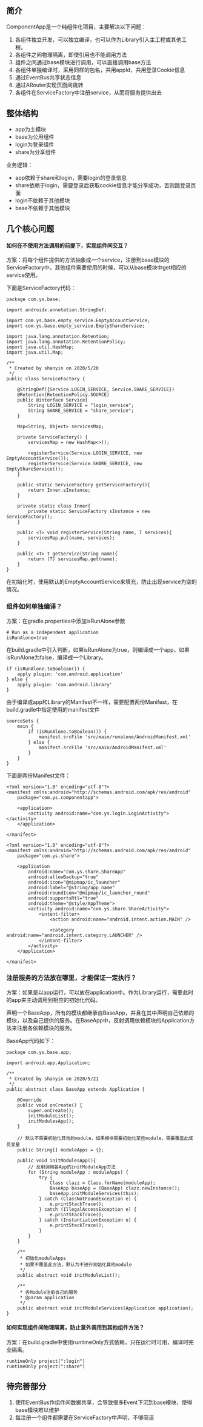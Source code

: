 ## 简介
ComponentApp是一个纯组件化项目，主要解决以下问题：
1. 各组件独立开发，可以独立编译，也可以作为Library引入主工程或其他工程。
2. 各组件之间物理隔离，即使引用也不能调用方法
3. 组件之间通过base模块进行调用，可以直接调用base方法
4. 各组件单独编译时，采用同样的包名，共用appId，共用登录Cookie信息
4. 通过EventBus共享状态信息
5. 通过ARouter实现页面间跳转
6. 各组件在ServiceFactory中注册service，从而将服务提供出去

## 整体结构
- app为主模块
- base为公用组件
- login为登录组件
- share为分享组件

业务逻辑：
- app依赖于share和login，需要login的登录信息
- share依赖于login，需要登录后获取cookie信息才能分享成功，否则跳登录页面
- login不依赖于其他模块
- base不依赖于其他模块

## 几个核心问题
#### 如何在不使用方法调用的前提下，实现组件间交互？
方案：将每个组件提供的方法抽象成一个service，注册到base模块的ServiceFactory中。其他组件需要使用的时候，可以从base模块中get相应的service使用。

下面是ServiceFactory代码：
```
package com.ys.base;

import androidx.annotation.StringDef;

import com.ys.base.empty_service.EmptyAccountService;
import com.ys.base.empty_service.EmptyShareService;

import java.lang.annotation.Retention;
import java.lang.annotation.RetentionPolicy;
import java.util.HashMap;
import java.util.Map;

/**
 * Created by shanyin on 2020/5/20
 */
public class ServiceFactory {

    @StringDef({Service.LOGIN_SERVICE, Service.SHARE_SERVICE})
    @Retention(RetentionPolicy.SOURCE)
    public @interface Service{
        String LOGIN_SERVICE = "login_service";
        String SHARE_SERVICE = "share_service";
    }

    Map<String, Object> servicesMap;

    private ServiceFactory() {
        servicesMap = new HashMap<>();

        registerService(Service.LOGIN_SERVICE, new EmptyAccountService());
        registerService(Service.SHARE_SERVICE, new EmptyShareService());
    }

    public static ServiceFactory getServiceFactory(){
        return Inner.sInstance;
    }

    private static class Inner{
        private static ServiceFactory sInstance = new ServiceFactory();
    }

    public <T> void registerService(String name, T services){
        servicesMap.put(name, services);
    }

    public <T> T getService(String name){
        return (T) servicesMap.get(name);
    }
}
```
在初始化时，使用默认的EmptyAccountService来填充，防止出现service为空的情况。

### 组件如何单独编译？
方案：在gradle.properties中添加isRunAlone参数
```
# Run as a independent application
isRunAlone=true
```
在build.gradle中引入判断，如果isRunAlone为true，则编译成一个app，如果isRunAlone为false，编译成一个Library。
```
if (isRunAlone.toBoolean()) {
    apply plugin: 'com.android.application'
} else {
    apply plugin: 'com.android.library'
}
```
由于编译成app和Library的Manifest不一样，需要配置两份Manifest，在build.gradle中指定使用的manifest文件
```
sourceSets {
    main {
        if (isRunAlone.toBoolean()) {
            manifest.srcFile 'src/main/runalone/AndroidManifest.xml'
        } else {
            manifest.srcFile 'src/main/AndroidManifest.xml'
        }
    }
}
```
下面是两份Manifest文件：
```
<?xml version="1.0" encoding="utf-8"?>
<manifest xmlns:android="http://schemas.android.com/apk/res/android"
    package="com.ys.componentapp">

    <application>
        <activity android:name="com.ys.login.LoginActivity"></activity>
    </application>

</manifest>
```
```
<?xml version="1.0" encoding="utf-8"?>
<manifest xmlns:android="http://schemas.android.com/apk/res/android"
    package="com.ys.share">

    <application
        android:name="com.ys.share.ShareApp"
        android:allowBackup="true"
        android:icon="@mipmap/ic_launcher"
        android:label="@string/app_name"
        android:roundIcon="@mipmap/ic_launcher_round"
        android:supportsRtl="true"
        android:theme="@style/AppTheme">
        <activity android:name="com.ys.share.ShareActivity">
            <intent-filter>
                <action android:name="android.intent.action.MAIN" />

                <category android:name="android.intent.category.LAUNCHER" />
            </intent-filter>
        </activity>
    </application>

</manifest>
```

### 注册服务的方法放在哪里，才能保证一定执行？
方案：如果是以app运行，可以放在application中。作为Library运行，需要此时的app来主动调用到相应的初始化代码。

声明一个BaseApp，所有的模块都继承自BaseApp，并且在其中声明自己依赖的模块，以及自己提供的服务。在BaseApp中，反射调用依赖模块的Application方法来注册各依赖模块的服务。

BaseApp代码如下：
```
package com.ys.base.app;

import android.app.Application;

/**
 * Created by shanyin on 2020/5/21
 */
public abstract class BaseApp extends Application {

    @Override
    public void onCreate() {
        super.onCreate();
        initModuleList();
        initModulesApp();
    }

    // 默认不需要初始化其他的module，如果模块需要初始化某些module，需要覆盖此成员变量
    public String[] moduleApps = {};

    public void initModulesApp(){
        // 反射调用各App的initModuleApp方法
        for (String moduleApp : moduleApps) {
            try {
                Class clazz = Class.forName(moduleApp);
                BaseApp baseApp = (BaseApp) clazz.newInstance();
                baseApp.initModuleServices(this);
            } catch (ClassNotFoundException e) {
                e.printStackTrace();
            } catch (IllegalAccessException e) {
                e.printStackTrace();
            } catch (InstantiationException e) {
                e.printStackTrace();
            }
        }
    }

    /**
     * 初始化moduleApps
     * 如果不覆盖此方法，默认为不进行初始化其他module
     */
    public abstract void initModuleList();

    /**
     * 各Module注册自己的服务
     * @param application
     */
    public abstract void initModuleServices(Application application);
}
```

#### 如何实现组件间物理隔离，防止意外调用到其他组件方法？
方案：在build.gradle中使用runtimeOnly方式依赖，只在运行时可用，编译时完全隔离。
```
runtimeOnly project(":login")
runtimeOnly project(":share")
```

## 待完善部分
1. 使用EventBus作组件间数据共享，会导致很多Event下沉到base模块，使得base模块难以维护
2. 每注册一个组件都需要在ServiceFactory中声明，不够简洁

